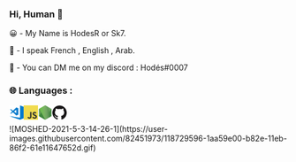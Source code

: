 
### Hi, Human 👋

😀 - My Name is HodesR or Sk7.                           

💬 - I speak French , English , Arab.

📲 - You can DM me on my discord : Hodés#0007
<br />

### 🌐 Languages :

<img align="left" alt="Visual Studio Code" width="26px" src="https://raw.githubusercontent.com/github/explore/80688e429a7d4ef2fca1e82350fe8e3517d3494d/topics/visual-studio-code/visual-studio-code.png" />
<img align="left" alt="JavaScript" width="26px" src="https://raw.githubusercontent.com/github/explore/80688e429a7d4ef2fca1e82350fe8e3517d3494d/topics/javascript/javascript.png" />
<img align="left" alt="Node.js" width="26px" src="https://raw.githubusercontent.com/github/explore/80688e429a7d4ef2fca1e82350fe8e3517d3494d/topics/nodejs/nodejs.png" />
<img align="left" alt="GitHub" width="26px" src="https://raw.githubusercontent.com/github/explore/78df643247d429f6cc873026c0622819ad797942/topics/github/github.png" />

<br />
<br />
![MOSHED-2021-5-3-14-26-1](https://user-images.githubusercontent.com/82451973/118729596-1aa59e00-b82e-11eb-86f2-61e11647652d.gif)
